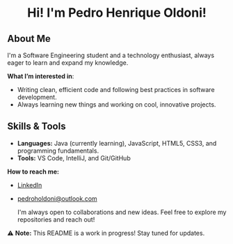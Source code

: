 <div align="center">

# Hi! I'm Pedro Henrique Oldoni!

</div>

## About Me
I'm a Software Engineering student and a technology enthusiast, always eager to learn and expand my knowledge. 

**What I’m interested in**:
- Writing clean, efficient code and following best practices in software development.
- Always learning new things and working on cool, innovative projects.

## Skills & Tools
- **Languages:** Java (currently learning), JavaScript, HTML5, CSS3, and programming fundamentals.
- **Tools:** VS Code, IntelliJ, and Git/GitHub

**How to reach me:**
- [LinkedIn](https://www.linkedin.com/in/pedro-henrique-oldoni-1b55b2261/)
- pedroholdoni@outlook.com

  I'm always open to collaborations and new ideas. Feel free to explore my repositories and reach out!

⚠️ **Note:** This README is a work in progress! Stay tuned for updates. 



